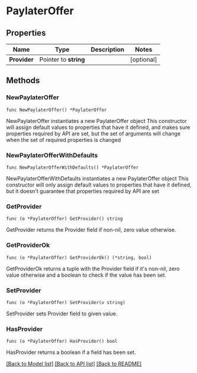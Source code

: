# PaylaterOffer

## Properties

Name | Type | Description | Notes
------------ | ------------- | ------------- | -------------
**Provider** | Pointer to **string** |  | [optional] 

## Methods

### NewPaylaterOffer

`func NewPaylaterOffer() *PaylaterOffer`

NewPaylaterOffer instantiates a new PaylaterOffer object
This constructor will assign default values to properties that have it defined,
and makes sure properties required by API are set, but the set of arguments
will change when the set of required properties is changed

### NewPaylaterOfferWithDefaults

`func NewPaylaterOfferWithDefaults() *PaylaterOffer`

NewPaylaterOfferWithDefaults instantiates a new PaylaterOffer object
This constructor will only assign default values to properties that have it defined,
but it doesn't guarantee that properties required by API are set

### GetProvider

`func (o *PaylaterOffer) GetProvider() string`

GetProvider returns the Provider field if non-nil, zero value otherwise.

### GetProviderOk

`func (o *PaylaterOffer) GetProviderOk() (*string, bool)`

GetProviderOk returns a tuple with the Provider field if it's non-nil, zero value otherwise
and a boolean to check if the value has been set.

### SetProvider

`func (o *PaylaterOffer) SetProvider(v string)`

SetProvider sets Provider field to given value.

### HasProvider

`func (o *PaylaterOffer) HasProvider() bool`

HasProvider returns a boolean if a field has been set.


[[Back to Model list]](../README.md#documentation-for-models) [[Back to API list]](../README.md#documentation-for-api-endpoints) [[Back to README]](../README.md)


